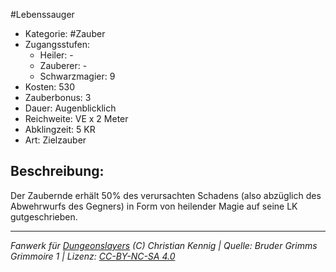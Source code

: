 #Lebenssauger  
- Kategorie: #Zauber  
- Zugangsstufen:  
  - Heiler: -  
  - Zauberer: -  
  - Schwarzmagier: 9  
- Kosten: 530  
- Zauberbonus: 3  
- Dauer: Augenblicklich  
- Reichweite: VE x 2 Meter  
- Abklingzeit: 5 KR  
- Art: Zielzauber     

## Beschreibung:
 Der Zaubernde erhält 50% des verursachten Schadens (also abzüglich des Abwehrwurfs des Gegners) in Form von heilender Magie auf seine LK gutgeschrieben.


___
*Fanwerk für [Dungeonslayers](https://www.dungeonslayers.net/) (C) Christian Kennig | Quelle: Bruder Grimms Grimmoire 1 | Lizenz: [CC-BY-NC-SA 4.0](https://creativecommons.org/licenses/by-nc-sa/4.0/deed.de)*
